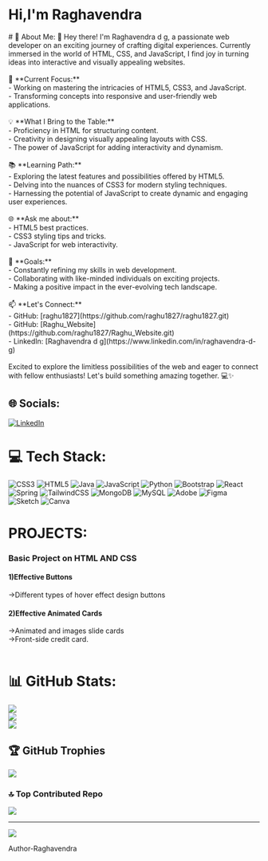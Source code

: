 <h1>Hi,I'm Raghavendra</h1>
# 💫 About Me:
👋 Hey there! I'm Raghavendra d g, a passionate web developer on an exciting journey of crafting digital experiences. Currently immersed in the world of HTML, CSS, and JavaScript, I find joy in turning ideas into interactive and visually appealing websites.<br><br>🚀 **Current Focus:**  <br>- Working on mastering the intricacies of HTML5, CSS3, and JavaScript.<br>- Transforming concepts into responsive and user-friendly web applications.<br><br>💡 **What I Bring to the Table:**<br>- Proficiency in HTML for structuring content.<br>- Creativity in designing visually appealing layouts with CSS.<br>- The power of JavaScript for adding interactivity and dynamism.<br><br>📚 **Learning Path:**<br>- Exploring the latest features and possibilities offered by HTML5.<br>- Delving into the nuances of CSS3 for modern styling techniques.<br>- Harnessing the potential of JavaScript to create dynamic and engaging user experiences.<br><br>🌐 **Ask me about:**<br>- HTML5 best practices.<br>- CSS3 styling tips and tricks.<br>- JavaScript for web interactivity.<br><br>🌟 **Goals:**<br>- Constantly refining my skills in web development.<br>- Collaborating with like-minded individuals on exciting projects.<br>- Making a positive impact in the ever-evolving tech landscape.<br><br>📫 **Let's Connect:**<br>- GitHub: [raghu1827](https://github.com/raghu1827/raghu1827.git)<br>- GitHub: [Raghu_Website](https://github.com/raghu1827/Raghu_Website.git)<br>- LinkedIn: [Raghavendra d g](https://www.linkedin.com/in/raghavendra-d-g)<br><br>Excited to explore the limitless possibilities of the web and eager to connect with fellow enthusiasts! Let's build something amazing together. 💻✨


## 🌐 Socials:
[![LinkedIn](https://img.shields.io/badge/LinkedIn-%230077B5.svg?logo=linkedin&logoColor=white)](https://linkedin.com/in/https://www.linkedin.com/in/raghavendra-d-g) 

# 💻 Tech Stack:
![CSS3](https://img.shields.io/badge/css3-%231572B6.svg?style=for-the-badge&logo=css3&logoColor=white) ![HTML5](https://img.shields.io/badge/html5-%23E34F26.svg?style=for-the-badge&logo=html5&logoColor=white) ![Java](https://img.shields.io/badge/java-%23ED8B00.svg?style=for-the-badge&logo=openjdk&logoColor=white) ![JavaScript](https://img.shields.io/badge/javascript-%23323330.svg?style=for-the-badge&logo=javascript&logoColor=%23F7DF1E) ![Python](https://img.shields.io/badge/python-3670A0?style=for-the-badge&logo=python&logoColor=ffdd54) ![Bootstrap](https://img.shields.io/badge/bootstrap-%238511FA.svg?style=for-the-badge&logo=bootstrap&logoColor=white) ![React](https://img.shields.io/badge/react-%2320232a.svg?style=for-the-badge&logo=react&logoColor=%2361DAFB) ![Spring](https://img.shields.io/badge/spring-%236DB33F.svg?style=for-the-badge&logo=spring&logoColor=white) ![TailwindCSS](https://img.shields.io/badge/tailwindcss-%2338B2AC.svg?style=for-the-badge&logo=tailwind-css&logoColor=white) ![MongoDB](https://img.shields.io/badge/MongoDB-%234ea94b.svg?style=for-the-badge&logo=mongodb&logoColor=white) ![MySQL](https://img.shields.io/badge/mysql-%2300000f.svg?style=for-the-badge&logo=mysql&logoColor=white) ![Adobe](https://img.shields.io/badge/adobe-%23FF0000.svg?style=for-the-badge&logo=adobe&logoColor=white) ![Figma](https://img.shields.io/badge/figma-%23F24E1E.svg?style=for-the-badge&logo=figma&logoColor=white) ![Sketch](https://img.shields.io/badge/Sketch-FFB387?style=for-the-badge&logo=sketch&logoColor=black) ![Canva](https://img.shields.io/badge/Canva-%2300C4CC.svg?style=for-the-badge&logo=Canva&logoColor=white)


# PROJECTS:
<h3>Basic Project on HTML AND CSS</h3>
<h4>1)Effective Buttons</h4>
  ->Different types of hover effect design buttons<br>
<h4>2)Effective Animated Cards</h4>
  ->Animated and images slide cards<br>
  ->Front-side credit card.<br><br>

# 📊 GitHub Stats:
![](https://github-readme-stats.vercel.app/api?username=raghu1827&theme=dark&hide_border=false&include_all_commits=true&count_private=false)<br/>
![](https://github-readme-streak-stats.herokuapp.com/?user=raghu1827&theme=dark&hide_border=false)<br/>
![](https://github-readme-stats.vercel.app/api/top-langs/?username=raghu1827&theme=dark&hide_border=false&include_all_commits=true&count_private=false&layout=compact)

## 🏆 GitHub Trophies
![](https://github-profile-trophy.vercel.app/?username=raghu1827&theme=radical&no-frame=false&no-bg=false&margin-w=4)

### 🔝 Top Contributed Repo
![](https://github-contributor-stats.vercel.app/api?username=raghu1827&limit=5&theme=dark&combine_all_yearly_contributions=true)

---
[![](https://visitcount.itsvg.in/api?id=raghu1827&icon=0&color=0)](https://visitcount.itsvg.in)

Author-Raghavendra
